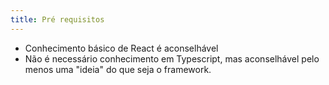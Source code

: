 ```yaml
---
title: Pré requisitos
---
```


- Conhecimento básico de React é aconselhável
- Não é necessário conhecimento em Typescript, mas aconselhável pelo menos uma "ideia" do que seja o framework.
